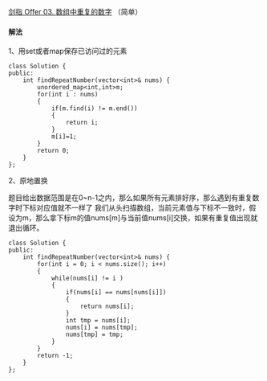 [剑指 Offer 03. 数组中重复的数字](https://leetcode-cn.com/problems/shu-zu-zhong-zhong-fu-de-shu-zi-lcof/) （简单）

#### 解法

1、用set或者map保存已访问过的元素

```
class Solution {
public:
    int findRepeatNumber(vector<int>& nums) {
        unordered_map<int,int>m;
        for(int i : nums)
        {
            if(m.find(i) != m.end())
            {
                return i;
            }
            m[i]=1;
        }
        return 0;
    }
};
```

2、原地置换

题目给出数据范围是在0~n-1之内，那么如果所有元素排好序，那么遇到有重复数字时下标对应值就不一样了
我们从头扫描数组，当前元素值与下标不一致时，假设为m，那么拿下标m的值nums[m]与当前值nums[i]交换，如果有重复值出现就退出循环。

```
class Solution {
public:
    int findRepeatNumber(vector<int>& nums) {
        for(int i = 0; i < nums.size(); i++)
        {
            while(nums[i] != i )
            {
                if(nums[i] == nums[nums[i]])
                {
                    return nums[i];
                }
                int tmp = nums[i];
                nums[i] = nums[tmp];
                nums[tmp] = tmp;
            }
        }
        return -1;
    }
};
```